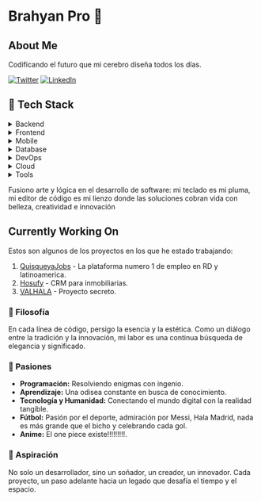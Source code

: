 # Brahyan Pro 👻

## About Me

Codificando el futuro que mi cerebro diseña todos los días.

[![Twitter](https://img.shields.io/badge/-Twitter-1DA1F2?style=flat-square&logo=twitter&logoColor=white)](https://twitter.com/BrahyanPro)
[![LinkedIn](https://img.shields.io/badge/-LinkedIn-0077B5?style=flat-square&logo=linkedin&logoColor=white)](https://www.linkedin.com/in/BrahyanPro)

## 📜 Tech Stack

<details>
<summary>Backend</summary>

![Rust](https://img.shields.io/badge/-Rust-000000?style=flat-square&logo=rust&logoColor=white)
![Golang](https://img.shields.io/badge/-Golang-00ADD8?style=flat-square&logo=go&logoColor=white)
![JavaScript](https://img.shields.io/badge/-JavaScript-F7DF1E?style=flat-square&logo=javascript&logoColor=black)
![Python](https://img.shields.io/badge/-Python-3776AB?style=flat-square&logo=python&logoColor=white)

</details>

<details>
<summary>Frontend</summary>

![HTML](https://img.shields.io/badge/-HTML-E34F26?style=flat-square&logo=html5&logoColor=white)
![CSS](https://img.shields.io/badge/-CSS-1572B6?style=flat-square&logo=css3&logoColor=white)
![React](https://img.shields.io/badge/-React-61DAFB?style=flat-square&logo=react&logoColor=white)
![Next.js](https://img.shields.io/badge/-Next.js-000000?style=flat-square&logo=next.js&logoColor=white)
![Angular](https://img.shields.io/badge/-Angular-DD0031?style=flat-square&logo=angular&logoColor=white)
![Vue.js](https://img.shields.io/badge/-Vue.js-4FC08D?style=flat-square&logo=vue.js&logoColor=white)
![Nuxt.js](https://img.shields.io/badge/-Nuxt.js-00C58E?style=flat-square&logo=nuxt.js&logoColor=white)
![Svelte](https://img.shields.io/badge/-Svelte-FF3E00?style=flat-square&logo=svelte&logoColor=white)
</details>

<details>
<summary>Mobile</summary>

![Swift](https://img.shields.io/badge/-Swift-FA7343?style=flat-square&logo=swift&logoColor=white)

</details>

<details>
<summary>Database</summary>

![PostgreSQL](https://img.shields.io/badge/-PostgreSQL-336791?style=flat-square&logo=postgresql&logoColor=white)
![MongoDB](https://img.shields.io/badge/-MongoDB-47A248?style=flat-square&logo=mongodb&logoColor=white)
![MySQL](https://img.shields.io/badge/-MySQL-4479A1?style=flat-square&logo=mysql&logoColor=white)
![Redis](https://img.shields.io/badge/-Redis-DC382D?style=flat-square&logo=redis&logoColor=white)
![Sqlite](https://img.shields.io/badge/-Sqlite-003B57?style=flat-square&logo=sqlite&logoColor=white)

</details>

<details>
<summary>DevOps</summary>

![Docker](https://img.shields.io/badge/-Docker-2496ED?style=flat-square&logo=docker&logoColor=white)
![Kubernetes](https://img.shields.io/badge/-Kubernetes-326CE5?style=flat-square&logo=kubernetes&logoColor=white)

</details>

<details>
<summary>Cloud</summary>

![Google Cloud](https://img.shields.io/badge/-Google%20Cloud-4285F4?style=flat-square&logo=google-cloud&logoColor=white)

</details>

<details>
<summary>Tools</summary>

![Git](https://img.shields.io/badge/-Git-F05032?style=flat-square&logo=git&logoColor=white)
![VS Code](https://img.shields.io/badge/-VS%20Code-007ACC?style=flat-square&logo=visual-studio-code&logoColor=white)
![Postman](https://img.shields.io/badge/-Postman-FF6C37?style=flat-square&logo=postman&logoColor=white)
![Linux](https://img.shields.io/badge/-Linux-FCC624?style=flat-square&logo=linux&logoColor=black)
![Arduino](https://img.shields.io/badge/-Arduino-00979D?style=flat-square&logo=arduino&logoColor=white)
![Raspberry Pi](https://img.shields.io/badge/-Raspberry%20Pi-C51A4A?style=flat-square&logo=raspberry-pi&logoColor=white)
![Jira](https://img.shields.io/badge/-Jira-0052CC?style=flat-square&logo=jira&logoColor=white)
![Slack](https://img.shields.io/badge/-Slack-4A154B?style=flat-square&logo=slack&logoColor=white)
![Nvim](https://img.shields.io/badge/-NVIM-57A143?style=flat-square&logo=neovim&logoColor=white)
![MacOS](https://img.shields.io/badge/-MacOS-000000?style=flat-square&logo=apple&logoColor=white)
![Webstorm](https://img.shields.io/badge/-Webstorm-000000?style=flat-square&logo=webstorm&logoColor=white)

</details>


Fusiono arte y lógica en el desarrollo de software: mi teclado es mi pluma, mi editor de código es mi lienzo donde las soluciones cobran vida con belleza, creatividad e innovación


## Currently Working On

Estos son algunos de los proyectos en los que he estado trabajando:

1. [QuisqueyaJobs](https://www.quisqueyajobs.com/) - La plataforma numero 1 de empleo en RD y latinoamerica.
1. [Hosufy](https://admin.hosufy.com/) - CRM para inmobiliarias.
2. [VALHALA]() - Proyecto secreto.

### 🌌 Filosofía

En cada línea de código, persigo la esencia y la estética. Como un diálogo entre la tradición y la innovación, mi labor es una continua búsqueda de elegancia y significado.

### 🚀 Pasiones

*   **Programación:** Resolviendo enigmas con ingenio.
*   **Aprendizaje:** Una odisea constante en busca de conocimiento.
*   **Tecnología y Humanidad:** Conectando el mundo digital con la realidad tangible.
*   **Fútbol:** Pasión por el deporte, admiración por Messi, Hala Madrid, nada es más grande que el bicho y celebrando cada gol.
*   **Anime:** El one piece existe!!!!!!!!!.

### 🌠 Aspiración

No solo un desarrollador, sino un soñador, un creador, un innovador. Cada proyecto, un paso adelante hacia un legado que desafía el tiempo y el espacio.
